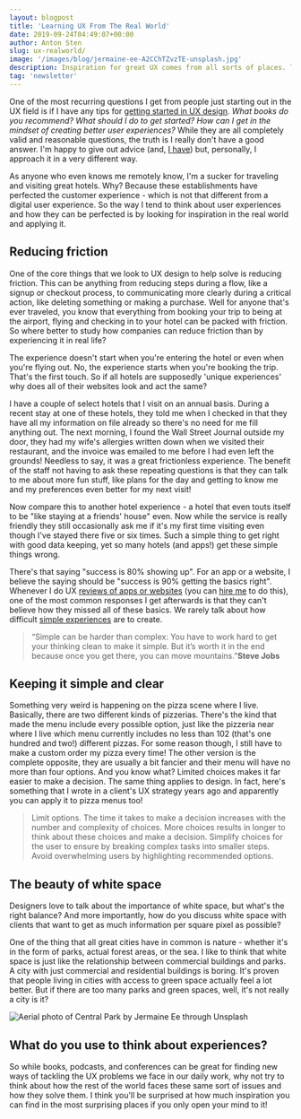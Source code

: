 ```yaml
---
layout: blogpost
title: 'Learning UX From The Real World'
date: 2019-09-24T04:49:07+00:00
author: Anton Sten
slug: ux-realworld/
image: '/images/blog/jermaine-ee-A2CChTZvzTE-unsplash.jpg'
description: Inspiration for great UX comes from all sorts of places. The world around us can actually be an even better teacher than books or conferences. Take a look here for some examples of how to grow as a UX Designer just by observing the world around you.
tag: 'newsletter'
---
```


One of the most recurring questions I get from people just starting out in the UX field is if I have any tips for [getting started in UX design](https://www.antonsten.com/learn-ux/). *What books do you recommend? What should I do to get started? How can I get in the mindset of creating better user experiences?* While they are all completely valid and reasonable questions, the truth is I really don't have a good answer. I'm happy to give out advice (and, [I have](https://www.antonsten.com/learn-ux/)) but, personally, I approach it in a very different way.

As anyone who even knows me remotely know, I'm a sucker for traveling and visiting great hotels. Why? Because these establishments have perfected the customer experience - which is not that different from a digital user experience. So the way I tend to think about user experiences and how they can be perfected is by looking for inspiration in the real world and applying it.

## Reducing friction

One of the core things that we look to UX design to help solve is reducing friction. This can be anything from reducing steps during a flow, like a signup or checkout process, to communicating more clearly during a critical action, like deleting something or making a purchase. Well for anyone that's ever traveled, you know that everything from booking your trip to being at the airport, flying and checking in to your hotel can be packed with friction. So where better to study how companies can reduce friction than by experiencing it in real life?

The experience doesn't start when you're entering the hotel or even when you're flying out. No, the experience starts when you're booking the trip. That's the first touch. So if all hotels are supposedly 'unique experiences' why does all of their websites look and act the same?

I have a couple of select hotels that I visit on an annual basis. During a recent stay at one of these hotels, they told me when I checked in that they have all my information on file already so there's no need for me fill anything out. The next morning, I found the Wall Street Journal outside my door, they had my wife's allergies written down when we visited their restaurant, and the invoice was emailed to me before I had even left the grounds! Needless to say, it was a great frictionless experience. The benefit of the staff not having to ask these repeating questions is that they can talk to me about more fun stuff, like plans for the day and getting to know me and my preferences even better for my next visit!

Now compare this to another hotel experience - a hotel that even touts itself to be "like staying at a friends' house" even. Now while the service is really friendly they still occasionally ask me if it's my first time visiting even though I've stayed there five or six times. Such a simple thing to get right with good data keeping, yet so many hotels (and apps!) get these simple things wrong.

There's that saying "success is 80% showing up". For an app or a website, I believe the saying should be "success is 90% getting the basics right". Whenever I do UX [reviews of apps or websites](https://www.antonsten.com/case/frank/) (you can [hire me](https://www.antonsten.com/contact/) to do this), one of the most common responses I get afterwards is that they can't believe how they missed all of these basics. We rarely talk about how difficult [simple experiences](https://www.antonsten.com/simple-is-hard/) are to create.

>“Simple can be harder than complex: You have to work hard to get your thinking clean to make it simple. But it’s worth it in the end because once you get there, you can move mountains.”**Steve Jobs**

## Keeping it simple and clear

Something very weird is happening on the pizza scene where I live. Basically, there are two different kinds of pizzerias. There's the kind that made the menu include every possible option, just like the pizzeria near where I live which menu currently includes no less than 102 (that's one hundred and two!) different pizzas. For some reason though, I still have to make a custom order my pizza every time! The other version is the complete opposite, they are usually a bit fancier and their menu will have no more than four options. And you know what? Limited choices makes it far easier to make a decision. The same thing applies to design. In fact, here's something that I wrote in a client's UX strategy years ago and apparently you can apply it to pizza menus too!

>Limit options. The time it takes to make a decision increases with the number and complexity of choices. More choices results in longer to think about these choices and make a decision. Simplify choices for the user to ensure by breaking complex tasks into smaller steps. Avoid overwhelming users by highlighting recommended options.

## The beauty of white space

Designers love to talk about the importance of white space, but what's the right balance? And more importantly, how do you discuss white space with clients that want to get as much information per square pixel as possible?

One of the thing that all great cities have in common is nature - whether it's in the form of parks, actual forest areas, or the sea. I like to think that white space is just like the relationship between commercial buildings and parks. A city with just commercial and residential buildings is boring. It's proven that people living in cities with access to green space actually feel a lot better. But if there are too many parks and green spaces, well, it's not really a city is it?

![Aerial photo of Central Park by Jermaine Ee through Unsplash](/images/blog/jermaine-ee-A2CChTZvzTE-unsplash.jpg)

## What do you use to think about experiences?

So while books, podcasts, and conferences can be great for finding new ways of tackling the UX problems we face in our daily work, why not try to think about how the rest of the world faces these same sort of issues and how they solve them. I think you'll be surprised at how much inspiration you can find in the most surprising places if you only open your mind to it!
